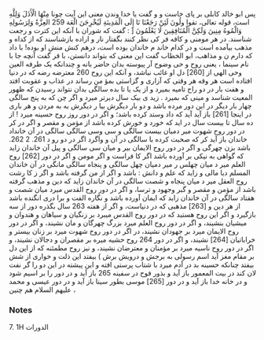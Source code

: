 پس ابو خالد کابلی بر پای خاست و و گفت یا خدا وندن معنی این آیت چونا مِنْهَا الْأَذَلَ وَلِلَّهِ است، قوله تعالی، تقوا ولُونَ لَئِنْ رَجَعْنَا نَا إِلَى الْمَدِينَةِ لَيُخْرِجَنَ الْعَة 259 العِزَّةُ وَلِرَسُولِهِ وَالْمُوهُ مِنِينَ وَلَكِنَّ الْمُنَافِقِينَ لَا يَعْلَمُونَ [ : گفت که شوران با آنکه این کترت و رجعت شناسند. در هر مومنی و کافه فر کی نظر کنند بگفتار نار و اراده بازشناسند که از کداه و مذهب بیآمده است و در کدام خاند م خاندان بوده است، درهم کنش منش او بوده! با داد که دارم ن و مذاهب، ابو الخطاب گفت این معنی که بتواند دانستن، با قر گفت آنچه جا با نام سینما ، یعنی روح و حی وضوح آر پیوسته بدان حاضر بانه و چندانکه یک طرفه العین وحی الهی از [260] دل او غائب نباشد، و آنکه این روح 260 معترضه رضه که در دنیا افتاده است هر وقه هر وقتی که آزاری و گزاستی بمؤ من رساند در عذاب و عقوبت افتد و هفت بار در دو راح تامیه بمیرد و از یک یا تا بده سالگی بدان نتواند رسیدن که ظهور المعیت شناسد و مینی که بمیرد . زید ی بیک سال دیرتر میرد و اگر چن که به پنج سالگی چهار بار دیگر در این دور مرده باشد و دو بار دیگرش بیا ر دیگرش به به مردن و هر باری در اینجا [261] باز آید آید که داد وستد کرده باشد؛ و اگر در دور روز روح حسینه میرد ! از ده سال تا بیست سال در اید که خورد و خورش کرده باشد از مؤمن و مقصر و اگر در کر در دور روح شهوت میر دمیان بیست سالگی و سی وسی سالگی سالگی در آن خانداد خاندان باز آید کر که صحبت کرده با سالگی در آن و واگرد اگر در دو رو د 261. 2 262. باشد بزن چھرگی و اگر در دور روح الایمان بیر و میان سی سالگی و پیل آن خاندان زاید که گواهی به نیکی بر آورده باشد اگر کا فراست و اگر مومن و اگر در دور [262] روح العلم میر د میان چهلس ر میر دمیان چهل سالگی و پنجاه سالگی مانگی در آن خاندان المسلم دیا مالی و زاید که علم و دانش : باشد و اگر از من گرفته باشد و اگر ز کا رشت روح العقل میر د میان پنجاه و شصت سالگی در آن خاندان زاید که دین و مذهب گرفته باشد از مؤمن و مقصر و گبر وجهود و ترسا، و اگر در دور روح القدس میرد میان شصت و هفتاد سالگی در آن خاندان زاید که ایمان آورده باشد و نگاره الفت و برا دری انگنده باشد از هر دین و [263] مذهبی که در دنیاست، و اگر از هفته 263 سال بگذره دور از سه بازگیرد و اگر این روح هستید که در دور روح القدس میبرد بر زنگیان و سیاهان و هندوان و میشیان بنشیند، و اگر در دور روح العلم میرد بزرگ چهرگان و مان نشیند، و اگر در دور روح الایمان میرد بر جهودان نشیند، در اگر در دور روح شهوت میرد بر زنان بیستر و خراباتیان [264] نشیند، و اگر در دور 264 روح حشیه میره بر مقصران و دجالان نشیند، و اگر در دور روح ناسیه میرد بر مؤمنان و معترضان نشیند، و نیز روح مطمئنه که از این دل بر مقام مغز آید اسم رسولی به برجش و درویش برش ) بیفتد این ذلت و خواری از شش بیفتد چنانکه حسینه بد در آدم میرد با شتاب پرستی افته و این پیشته در این دو را گر نفت لان کند در بیت المعمور باز آید و بذور فوح در سفینه 265 باز آید و در دور را بر اسیم شود و در خانه خدا باز آید و در دور [265] موسی بطور سینا باز آید و در دور عیسی و محمد علیهم السلام هم چنین ،

### Notes

7. 1H الدورات